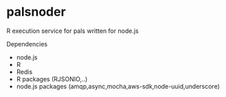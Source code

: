 palsnoder
=========

R execution service for pals written for node.js

Dependencies
* node.js
* R
* Redis
* R packages (RJSONIO,..)
* node.js packages (amqp,async,mocha,aws-sdk,node-uuid,underscore)
